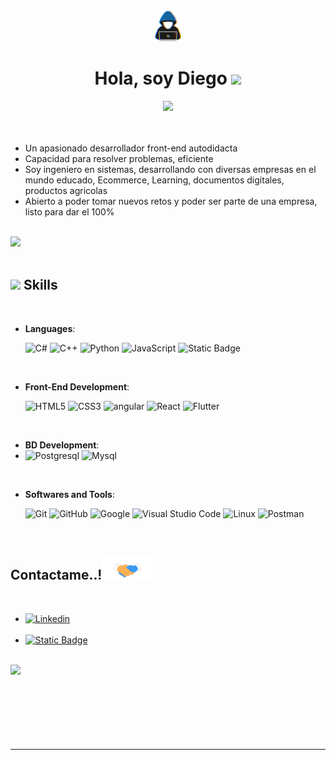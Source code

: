 

<div align="center"> <picture><img src = "https://github.com/0xAbdulKhalid/0xAbdulKhalid/raw/main/assets/mdImages/about_me.gif" width = 50px></picture></div>
<h1 align="center"><b>Hola, soy Diego </b><img src="https://media.giphy.com/media/hvRJCLFzcasrR4ia7z/giphy.gif" width="35"></h1>
<!--  -->
<div align="center">
  <a href="https://github.com/Diegoestebanazo"><img src="https://readme-typing-svg.herokuapp.com?font=Fira+Code&pause=5000&random=false&width=435&lines=Desarrollador+frontend"></a>
</div>


<br>


<br>

- Un apasionado desarrollador front-end autodidacta
- Capacidad para resolver problemas, eficiente
- Soy ingeniero en sistemas, desarrollando con diversas empresas en el mundo educado, Ecommerce, Learning, documentos digitales, productos agricolas
- Abierto a poder tomar nuevos retos y poder ser parte de una empresa, listo para dar el 100%
<br><br>

<img src="https://user-images.githubusercontent.com/73097560/115834477-dbab4500-a447-11eb-908a-139a6edaec5c.gif"><br><br>

## <img src="https://media2.giphy.com/media/QssGEmpkyEOhBCb7e1/giphy.gif?cid=ecf05e47a0n3gi1bfqntqmob8g9aid1oyj2wr3ds3mg700bl&rid=giphy.gif" width ="25"><b> Skills</b>
<br>

<p align="center">

- **Languages**:
    
    ![C#](https://img.shields.io/badge/-%23512BD4?style=for-the-badge&logo=C%23)
    ![C++](https://img.shields.io/badge/C++%20-%2300599C.svg?style=for-the-badge&logo=c%2B%2B&logoColor=white)
    ![Python](https://img.shields.io/badge/Python%20-%2314354C.svg?style=for-the-badge&logo=python&logoColor=white)
    ![JavaScript](https://img.shields.io/badge/JavaScript%20-%23F7DF1E.svg?style=for-the-badge&logo=javascript&logoColor=black)
    ![Static Badge](https://img.shields.io/badge/Java-white?style=for-the-badge)

<br>   
    
- **Front-End Development**:

   ![HTML5](https://img.shields.io/badge/HTML5%20-%23E34F26.svg?style=for-the-badge&logo=html5&logoColor=white)
   ![CSS3](https://img.shields.io/badge/CSS%20-%231572B6.svg?style=for-the-badge&logo=css3&logoColor=white)
   ![angular](https://img.shields.io/badge/Angular-%230F0F11?style=for-the-badge&logo=Angular&labelColor=%230F0F11)
   ![React](https://img.shields.io/badge/React-%23222222?style=for-the-badge&logo=react&logoColor=%2361DAFB)
   ![Flutter](https://img.shields.io/badge/Flutter-%2302569B?style=for-the-badge&logo=flutter)


<br>

- **BD Development**:
- 
  ![Postgresql](https://img.shields.io/badge/Postgresql-%234169E1?style=for-the-badge&logo=postgresql&logoColor=white)
  ![Mysql](https://img.shields.io/badge/Mysql-%234479A1?style=for-the-badge&logo=mysql&logoColor=white)
  


<br>

- **Softwares and Tools**:

    ![Git](https://img.shields.io/badge/git-%23F05033.svg?style=for-the-badge&logo=git&logoColor=white)
    ![GitHub](https://img.shields.io/badge/github-%23121011.svg?style=for-the-badge&logo=github&logoColor=white)
    ![Google](https://img.shields.io/badge/google-%234285F4.svg?style=for-the-badge&logo=google&logoColor=white)
    ![Visual Studio Code](https://img.shields.io/badge/Visual%20Studio%20Code-0078d7.svg?style=for-the-badge&logo=visual-studio-code&logoColor=white)
    ![Linux](https://img.shields.io/badge/Linux-FCC624?style=for-the-badge&logo=linux&logoColor=black)
    ![Postman](https://img.shields.io/badge/Mysql-%23FF6C37?style=for-the-badge&logo=postman&logoColor=white)


<br>

## <b> Contactame..!</b><img src="https://github.com/0xAbdulKhalid/0xAbdulKhalid/raw/main/assets/mdImages/handshake.gif" width ="80">
<br>
<div align='left'>

<ul>

<li>
<a href="https://www.linkedin.com/in/diego-azanza/" target="_blank">
<img alt="Linkedin" src="https://img.shields.io/badge/Linkedin%3A%20Diego%20Azanza-%230A66C2?style=for-the-badge&logo=LinkedIn">
</a>
</li>

<br>

<li>
<a href="mailto:teban_azanza97@hotmail.com" target="_blank">
<img alt="Static Badge" src="https://img.shields.io/badge/Outlook%3A%20Diego%20-%230171c2?style=for-the-badge&logo=Microsoft%20Outlook">
</a>
</li>
	
</ul>
</div>

<br>
<img src="https://user-images.githubusercontent.com/73097560/115834477-dbab4500-a447-11eb-908a-139a6edaec5c.gif">
<br>
<br>
<br>

<div align='center'>


</div>
<br>
<br>
<br>
<br>

---

<br>
